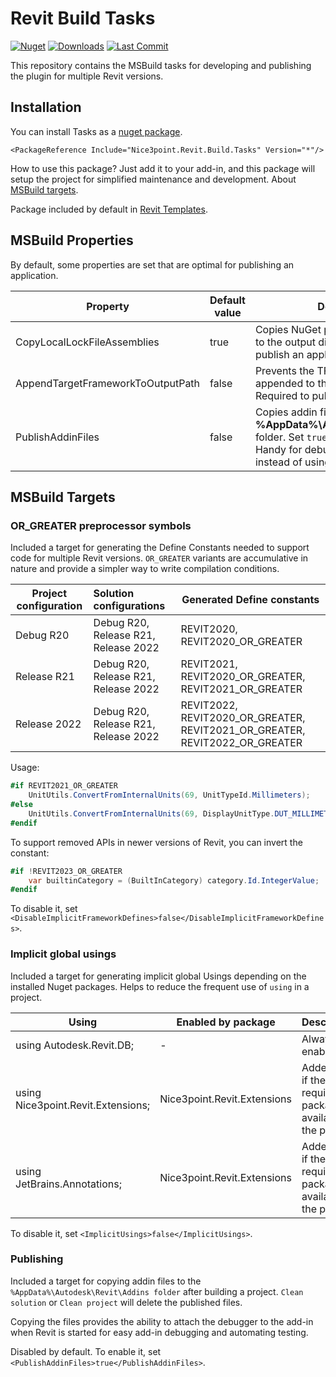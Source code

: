 # Revit Build Tasks

[![Nuget](https://img.shields.io/nuget/vpre/Nice3point.Revit.Build.Tasks?style=for-the-badge)](https://www.nuget.org/packages/Nice3point.Revit.Build.Tasks)
[![Downloads](https://img.shields.io/nuget/dt/Nice3point.Revit.Build.Tasks?style=for-the-badge)](https://www.nuget.org/packages/Nice3point.Revit.Build.Tasks)
[![Last Commit](https://img.shields.io/github/last-commit/Nice3point/Revit.Build.Tasks/develop?style=for-the-badge)](https://github.com/Nice3point/Revit.Build.Tasks/commits/main)

This repository contains the MSBuild tasks for developing and publishing the plugin for multiple Revit versions.

## Installation

You can install Tasks as a [nuget package](https://www.nuget.org/packages/Nice3point.Revit.Build.Tasks).

```text
<PackageReference Include="Nice3point.Revit.Build.Tasks" Version="*"/>
```

How to use this package? Just add it to your add-in, and this package will setup the project for simplified maintenance and development.
About [MSBuild targets](https://learn.microsoft.com/en-us/visualstudio/msbuild/customize-your-build).

Package included by default in [Revit Templates](https://github.com/Nice3point/RevitTemplates).

## MSBuild Properties

By default, some properties are set that are optimal for publishing an application.

| Property                          | Default value | Description                                                                                                                                                            |
|-----------------------------------|---------------|------------------------------------------------------------------------------------------------------------------------------------------------------------------------|
| CopyLocalLockFileAssemblies       | true          | Copies NuGet package dependencies to the output directory. Required to publish an application                                                                          |
| AppendTargetFrameworkToOutputPath | false         | Prevents the TFM from being appended to the output path. Required to publish an application                                                                            |
| PublishAddinFiles                 | false         | Copies addin files to the **%AppData%\Autodesk\Revit\Addins** folder. Set `true` to enable copying. Handy for debugging the application instead of using AddinManager. |

## MSBuild Targets

### OR_GREATER preprocessor symbols

Included a target for generating the Define Constants needed to support code for multiple Revit versions.
`OR_GREATER` variants are accumulative in nature and provide a simpler way to write compilation conditions.

| Project configuration | Solution configurations              | Generated Define constants                                                  |
|-----------------------|:-------------------------------------|-----------------------------------------------------------------------------|
| Debug R20             | Debug R20, Release R21, Release 2022 | REVIT2020, REVIT2020_OR_GREATER                                             |
| Release R21           | Debug R20, Release R21, Release 2022 | REVIT2021, REVIT2020_OR_GREATER, REVIT2021_OR_GREATER                       |
| Release 2022          | Debug R20, Release R21, Release 2022 | REVIT2022, REVIT2020_OR_GREATER, REVIT2021_OR_GREATER, REVIT2022_OR_GREATER |

Usage:

```C#
#if REVIT2021_OR_GREATER
    UnitUtils.ConvertFromInternalUnits(69, UnitTypeId.Millimeters);
#else
    UnitUtils.ConvertFromInternalUnits(69, DisplayUnitType.DUT_MILLIMETERS);
#endif
```

To support removed APIs in newer versions of Revit, you can invert the constant:

```C#
#if !REVIT2023_OR_GREATER
    var builtinCategory = (BuiltInCategory) category.Id.IntegerValue;
#endif
```

To disable it, set `<DisableImplicitFrameworkDefines>false</DisableImplicitFrameworkDefines>`.

### Implicit global usings

Included a target for generating implicit global Usings depending on the installed Nuget packages. Helps to reduce the frequent use of `using` in a project.

| Using                              | Enabled by package          | Description                                                    |
|------------------------------------|-----------------------------|----------------------------------------------------------------|
| using Autodesk.Revit.DB;           | -                           | Always enabled                                                 |
| using Nice3point.Revit.Extensions; | Nice3point.Revit.Extensions | Added only if the required package is available in the project |
| using JetBrains.Annotations;       | Nice3point.Revit.Extensions | Added only if the required package is available in the project |

To disable it, set `<ImplicitUsings>false</ImplicitUsings>`.

### Publishing

Included a target for copying addin files to the `%AppData%\Autodesk\Revit\Addins folder` after building a project.
`Clean solution` or `Clean project` will delete the published files.

Copying the files provides the ability to attach the debugger to the add-in when Revit is started for easy add-in debugging and automating testing.

Disabled by default. To enable it, set `<PublishAddinFiles>true</PublishAddinFiles>`.